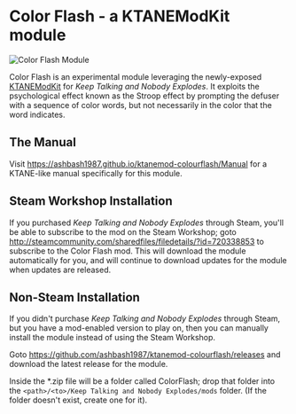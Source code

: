 # Color Flash - a KTANEModKit module

![Color Flash Module](https://ashbash1987.github.io/ktanemod-colourflash/Manual/img/Component.png "Color Flash Module")

Color Flash is an experimental module leveraging the newly-exposed [KTANEModKit](https://github.com/keeptalkinggame/ktanemodkit) for _Keep Talking and Nobody Explodes_. It exploits the psychological effect known as the Stroop effect by prompting the defuser with a sequence of color words, but not necessarily in the color that the word indicates.

## The Manual

Visit https://ashbash1987.github.io/ktanemod-colourflash/Manual for a KTANE-like manual specifically for this module.

## Steam Workshop Installation

If you purchased _Keep Talking and Nobody Explodes_ through Steam, you'll be able to subscribe to the mod on the Steam Workshop; goto http://steamcommunity.com/sharedfiles/filedetails/?id=720338853 to subscribe to the Color Flash mod. This will download the module automatically for you, and will continue to download updates for the module when updates are released.

## Non-Steam Installation

If you didn't purchase _Keep Talking and Nobody Explodes_ through Steam, but you have a mod-enabled version to play on, then you can manually install the module instead of using the Steam Workshop.

Goto https://github.com/ashbash1987/ktanemod-colourflash/releases and download the latest release for the module.

Inside the *.zip file will be a folder called ColorFlash; drop that folder into the `<path>/<to>/Keep Talking and Nobody Explodes/mods` folder. (If the folder doesn't exist, create one for it).
